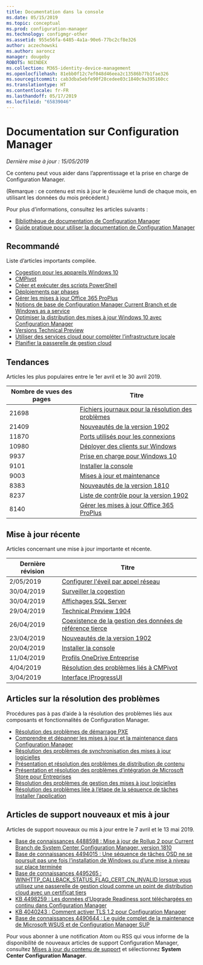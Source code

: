 ```yaml
---
title: Documentation dans la console
ms.date: 05/15/2019
ms.topic: conceptual
ms.prod: configuration-manager
ms.technology: configmgr-other
ms.assetid: 955e56fa-6485-4a1a-90e6-77bc2cf8e326
author: aczechowski
ms.author: aaroncz
manager: dougeby
ROBOTS: NOINDEX
ms.collection: M365-identity-device-management
ms.openlocfilehash: 81ebb0f12c7ef048d46eea2c13586b77b1fae326
ms.sourcegitcommit: cab3dba5ebfe90f28cedee03c1840c9a395160cc
ms.translationtype: HT
ms.contentlocale: fr-FR
ms.lasthandoff: 05/17/2019
ms.locfileid: "65839046"
---
```

<!-- 
- Feature 1357546
- This page displays in-console, under the Community workspace, Documentation node. 
- Don't use any relative links; must be full https://docs.microsoft.com and language neutral
- Process: https://microsoft.sharepoint.com/teams/ConfigMgr/Documents/ContentPub/Data%20collection%20process%20for%20Feature%201357546%20In-console%20documentation.docx?web=1
-->

# <a name="configuration-manager-documentation"></a>Documentation sur Configuration Manager

*Dernière mise à jour : 15/05/2019*

Ce contenu peut vous aider dans l’apprentissage et la prise en charge de Configuration Manager.

(Remarque : ce contenu est mis à jour le deuxième lundi de chaque mois, en utilisant les données du mois précédent.)

Pour plus d’informations, consultez les articles suivants :

- [Bibliothèque de documentation de Configuration Manager](https://docs.microsoft.com/sccm)  
- [Guide pratique pour utiliser la documentation de Configuration Manager](https://docs.microsoft.com/sccm/core/understand/use-docs)

## <a name="recommended"></a>Recommandé

Liste d’articles importants compilée.

- [Cogestion pour les appareils Windows 10](https://docs.microsoft.com/sccm/comanage/overview)  
- [CMPivot](https://docs.microsoft.com/sccm/core/servers/manage/cmpivot)  
- [Créer et exécuter des scripts PowerShell](https://docs.microsoft.com/sccm/apps/deploy-use/create-deploy-scripts)  
- [Déploiements par phases](https://docs.microsoft.com/sccm/osd/deploy-use/create-phased-deployment-for-task-sequence)  
- [Gérer les mises à jour Office 365 ProPlus](https://docs.microsoft.com/sccm/sum/deploy-use/manage-office-365-proplus-updates)  
- [Notions de base de Configuration Manager Current Branch et de Windows as a service](https://docs.microsoft.com/sccm/core/understand/configuration-manager-and-windows-as-service)
- [Optimiser la distribution des mises à jour Windows 10 avec Configuration Manager](https://docs.microsoft.com/sccm/sum/deploy-use/optimize-windows-10-update-delivery)
- [Versions Technical Preview](https://docs.microsoft.com/sccm/core/get-started/technical-preview)
- [Utiliser des services cloud pour compléter l’infrastructure locale](https://docs.microsoft.com/sccm/core/understand/use-cloud-services)
- [Planifier la passerelle de gestion cloud](https://docs.microsoft.com/sccm/core/clients/manage/plan-cloud-management-gateway)

## <a name="trending"></a>Tendances

Articles les plus populaires entre le 1er avril et le 30 avril 2019.

| Nombre de vues des pages | Titre |
|------------|-------|
| 21698 | [Fichiers journaux pour la résolution des problèmes](https://docs.microsoft.com/sccm/core/plan-design/hierarchy/log-files) |
| 21409 | [Nouveautés de la version 1902](https://docs.microsoft.com/sccm/core/plan-design/changes/whats-new-in-version-1902) |
| 11870 | [Ports utilisés pour les connexions](https://docs.microsoft.com/sccm/core/plan-design/hierarchy/ports) |
| 10980 | [Déployer des clients sur Windows](https://docs.microsoft.com/sccm/core/clients/deploy/deploy-clients-to-windows-computers) |
| 9937 | [Prise en charge pour Windows 10](https://docs.microsoft.com/sccm/core/plan-design/configs/support-for-windows-10) |
| 9101 | [Installer la console](https://docs.microsoft.com/sccm/core/servers/deploy/install/install-consoles) |
| 9003 | [Mises à jour et maintenance](https://docs.microsoft.com/sccm/core/servers/manage/updates) |
| 8383 | [Nouveautés de la version 1810](https://docs.microsoft.com/sccm/core/plan-design/changes/whats-new-in-version-1810) |
| 8237 | [Liste de contrôle pour la version 1902](https://docs.microsoft.com/sccm/core/servers/manage/checklist-for-installing-update-1902) |
| 8140 | [Gérer les mises à jour Office 365 ProPlus](https://docs.microsoft.com/sccm/sum/deploy-use/manage-office-365-proplus-updates) |

## <a name="recently-updated"></a>Mise à jour récente

Articles concernant une mise à jour importante et récente.

| Dernière révision | Titre |
|---------------|-------|
| 2/05/2019 | [Configurer l'éveil par appel réseau](https://docs.microsoft.com/sccm/core/clients/deploy/configure-wake-on-lan) |
| 30/04/2019 | [Surveiller la cogestion](https://docs.microsoft.com/sccm/comanage/how-to-monitor) |
| 30/04/2019 | [Affichages SQL Server](https://docs.microsoft.com/sccm/develop/core/understand/sqlviews/sql-server-views-configuration-manager) |
| 29/04/2019 | [Technical Preview 1904](https://docs.microsoft.com/sccm/core/get-started/2019/technical-preview-1904) |
| 26/04/2019 | [Coexistence de la gestion des données de référence tierce](https://docs.microsoft.com/sccm/comanage/coexistence) |
| 23/04/2019 | [Nouveautés de la version 1902](https://docs.microsoft.com/sccm/core/plan-design/changes/whats-new-in-version-1902) |
| 20/04/2019 | [Installer la console](https://docs.microsoft.com/sccm/core/servers/deploy/install/install-consoles) |
| 11/04/2019 | [Profils OneDrive Entreprise](https://docs.microsoft.com/sccm/compliance/deploy-use/onedrive-profile) |
| 4/04/2019 | [Résolution des problèmes liés à CMPivot](https://docs.microsoft.com/sccm/core/servers/manage/cmpivot-tsg) |
| 3/04/2019 | [Interface IProgressUI](https://docs.microsoft.com/sccm/develop/reference/core/clients/client-classes/iprogressui-interface) |

## <a name="troubleshooting-articles"></a>Articles sur la résolution des problèmes

Procédures pas à pas d’aide à la résolution des problèmes liés aux composants et fonctionnalités de Configuration Manager.

- [Résolution des problèmes de démarrage PXE](https://support.microsoft.com/help/4468612)
- [Comprendre et dépanner les mises à jour et la maintenance dans Configuration Manager](https://support.microsoft.com/help/4490424)
- [Résolution des problèmes de synchronisation des mises à jour logicielles](https://support.microsoft.com/help/10059)
- [Présentation et résolution des problèmes de distribution de contenu](https://support.microsoft.com/help/4482728)
- [Présentation et résolution des problèmes d’intégration de Microsoft Store pour Entreprises](https://support.microsoft.com/help/4010214)
- [Résolution des problèmes de gestion des mises à jour logicielles](https://support.microsoft.com/help/10680)
- [Résolution des problèmes liée à l’étape de la séquence de tâches Installer l’application](https://support.microsoft.com/help/18408/)

## <a name="new-and-updated-support-articles"></a>Articles de support nouveaux et mis à jour

Articles de support nouveaux ou mis à jour entre le 7 avril et le 13 mai 2019.

- [Base de connaissances 4488598 : Mise à jour de Rollup 2 pour Current Branch de System Center Configuration Manager, version 1810](https://support.microsoft.com/help/4488598)
- [Base de connaissances 4494015 : Une séquence de tâches OSD ne se poursuit pas une fois l’installation de Windows ou d’une mise à niveau sur place terminée](https://support.microsoft.com/help/4494015)
- [Base de connaissances 4495265 : WINHTTP_CALLBACK_STATUS_FLAG_CERT_CN_INVALID lorsque vous utilisez une passerelle de gestion cloud comme un point de distribution cloud avec un certificat tiers](https://support.microsoft.com/help/4495265)
- [KB 4498259 : Les données d’Upgrade Readiness sont téléchargées en continu dans Configuration Manager](https://support.microsoft.com/help/4498259)
- [KB 4040243 : Comment activer TLS 1.2 pour Configuration Manager](https://support.microsoft.com/help/4040243)
- [Base de connaissances 4490644 : Le guide complet de la maintenance de Microsoft WSUS et de Configuration Manager SUP](https://support.microsoft.com/help/4490644)

Pour vous abonner à une notification Atom ou RSS qui vous informe de la disponibilité de nouveaux articles de support Configuration Manager, consultez [Mises à jour du contenu de support](https://support.microsoft.com/help/4089498/) et sélectionnez **System Center Configuration Manager**.  
